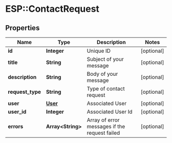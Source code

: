 # ESP::ContactRequest

## Properties
Name | Type | Description | Notes
------------ | ------------- | ------------- | -------------
**id** | **Integer** | Unique ID | [optional] 
**title** | **String** | Subject of your message | [optional] 
**description** | **String** | Body of your message | [optional] 
**request_type** | **String** | Type of contact request | [optional] 
**user** | [**User**](User.md) | Associated User | [optional] 
**user_id** | **Integer** | Associated User Id | [optional] 
**errors** | **Array&lt;String&gt;** | Array of error messages if the request failed | [optional] 


